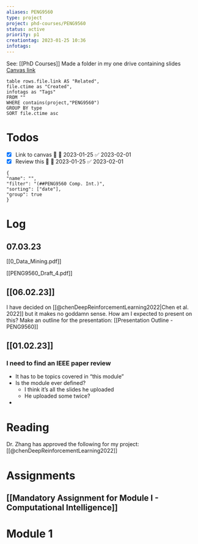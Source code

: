 ```yaml
---
aliases: PENG9560
type: project
project: phd-courses/PENG9560
status: active
priority: p1
creationtag: 2023-01-25 10:36
infotags:
---
```


See: [[PhD Courses]]
Made a folder in my one drive containing slides
[Canvas link](https://oslomet.instructure.com/courses/25209/modules)

```dataview
table rows.file.link AS "Related",
file.ctime as "Created",
infotags as "Tags"
FROM ""
WHERE contains(project,"PENG9560")
GROUP BY type
SORT file.ctime asc 
```
# Todos
 - [x] Link to canvas 🔼 📅 2023-01-25 ✅ 2023-02-01
 - [x] Review this 🔼 📅 2023-01-25 ✅ 2023-02-01
```todoist
{
"name": "",
"filter": "(##PENG9560 Comp. Int.)",
"sorting": ["date"],
"group": true
}
```

# Log
## 07.03.23
[[0_Data_Mining.pdf]] 

[[PENG9560_Draft_4.pdf]]

## [[06.02.23]]
I have decided on [[@chenDeepReinforcementLearning2022|Chen et al. 2022]] but it makes no goddamn sense.
How am I expected to present on this?
Make an outline for the presentation: [[Presentation Outline - PENG9560]]


## [[01.02.23]]
### I need to find an IEEE paper review
- It has to be topics covered in “this module”
- Is the module ever defined?
	-  I think it’s all the slides he uploaded
	- He uploaded some twice?
- 

# Reading
Dr. Zhang has approved the following for my project:
[[@chenDeepReinforcementLearning2022]]

# Assignments
## [[Mandatory Assignment for Module I - Computational Intelligence]]




# Module 1